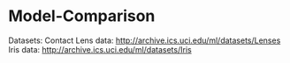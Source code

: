 # Model-Comparison
Datasets:
Contact Lens data: http://archive.ics.uci.edu/ml/datasets/Lenses
Iris data: http://archive.ics.uci.edu/ml/datasets/Iris
